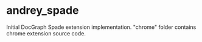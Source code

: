 andrey_spade
============

Initial DocGraph Spade extension implementation. "chrome" folder contains chrome extension source code.
